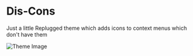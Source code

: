 # Dis-Cons

Just a little Replugged theme which adds icons to context menus which don't have them

![Theme Image](https://raw.githubusercontent.com/Bitslayn/RepluggedAddons/main/plugins/btw.bitslayn.discordicons/images/thumb.png)

